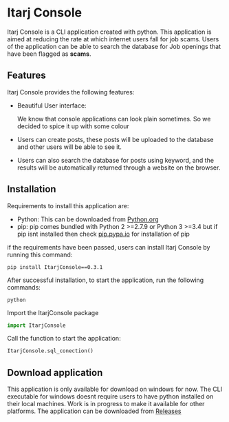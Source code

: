 # Itarj Console

Itarj Console is a CLI application created with python. This application is aimed at reducing the rate at which internet users fall for job scams. Users of the application can be able to search the database for Job openings that have been flagged as **scams**.

## Features

Itarj Console provides the following features:

* Beautiful User interface:

  We know that console applications can look plain sometimes. So we decided to spice it up with some colour
* Users can create posts, these posts will be uploaded to the database and other users will be able to see it.
* Users can also search the database for posts using keyword, and the results will be automatically returned through a website on the browser.

## Installation

Requirements to install this application are:
- Python: This can be downloaded from [Python.org](https://www.python.org)
- pip: pip comes bundled with Python 2 >=2.7.9 or Python 3 >=3.4 but if pip isnt installed then check [pip.pypa.io](https://pip.pypa.io) for installation of pip

if the requirements have been passed, users can install Itarj Console by running this command:

```
pip install ItarjConsole==0.3.1
```

After successful installation, to start the application, run the following commands:

```
python
```

Import the ItarjConsole package

```python
import ItarjConsole
```

Call the function to start the application:

```python
ItarjConsole.sql_conection()
```


## Download application

This application is only available for download on windows for now. The CLI executable for windows doesnt require users to have python installed on their local machines. Work is in progress to make it available for other platforms. 
The application can be downloaded from [Releases](https://github.com/startng/forward-itarj-damianson/releases)